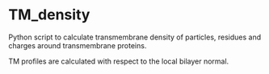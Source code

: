 # TM_density
Python script to calculate transmembrane density of particles, residues and charges around transmembrane proteins.

TM profiles are calculated with respect to the local bilayer normal.
